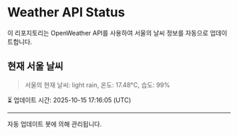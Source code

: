 
# Weather API Status

이 리포지토리는 OpenWeather API를 사용하여 서울의 날씨 정보를 자동으로 업데이트합니다.

## 현재 서울 날씨
> 서울의 현재 날씨: light rain, 온도: 17.48°C, 습도: 99%

⏳ 업데이트 시간: 2025-10-15 17:16:05 (UTC)

---
자동 업데이트 봇에 의해 관리됩니다.
